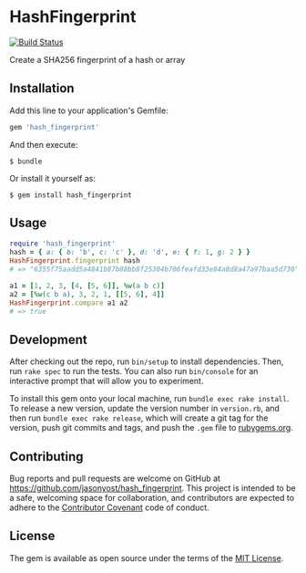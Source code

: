# HashFingerprint

[![Build Status](https://travis-ci.org/jasonyost/hash_fingerprint.svg?branch=master)](https://travis-ci.org/jasonyost/hash_fingerprint)

Create a SHA256 fingerprint of a hash or array

## Installation

Add this line to your application's Gemfile:

```ruby
gem 'hash_fingerprint'
```

And then execute:

```
$ bundle
```

Or install it yourself as:

```
$ gem install hash_fingerprint
```

## Usage

```ruby
require 'hash_fingerprint'
hash = { a: { b: 'b', c: 'c' }, d: 'd', e: { f: 1, g: 2 } }
HashFingerprint.fingerprint hash
# => "6355f75aadd5a4841b87b88bb8f25304b706feafd33e84a8d8a47a97baa5d730"

a1 = [1, 2, 3, [4, [5, 6]], %w(a b c)]
a2 = [%w(c b a), 3, 2, 1, [[5, 6], 4]]
HashFingerprint.compare a1 a2
# => true
```

## Development

After checking out the repo, run `bin/setup` to install dependencies. Then, run `rake spec` to run the tests. You can also run `bin/console` for an interactive prompt that will allow you to experiment.

To install this gem onto your local machine, run `bundle exec rake install`. To release a new version, update the version number in `version.rb`, and then run `bundle exec rake release`, which will create a git tag for the version, push git commits and tags, and push the `.gem` file to [rubygems.org](https://rubygems.org).

## Contributing

Bug reports and pull requests are welcome on GitHub at <https://github.com/jasonyost/hash_fingerprint>. This project is intended to be a safe, welcoming space for collaboration, and contributors are expected to adhere to the [Contributor Covenant](http://contributor-covenant.org) code of conduct.

## License

The gem is available as open source under the terms of the [MIT License](http://opensource.org/licenses/MIT).
